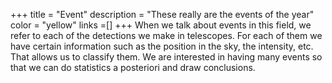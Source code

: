 +++
title = "Event"
description = "These really are the events of the year"
color = "yellow"
links =[]
+++
When we talk about events in this field, we refer to each of the detections we make in telescopes. For each of them we have certain information such as the position in the sky, the intensity, etc. That allows us to classify them. We are interested in having many events so that we can do statistics a posteriori and draw conclusions.
